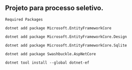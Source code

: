 ## Projeto para processo seletivo.


`Required Packages`
```
dotnet add package Microsoft.EntityFrameworkCore
```
```
dotnet add package Microsoft.EntityFrameworkCore.Design
```
```
dotnet add package Microsoft.EntityFrameworkCore.Sqlite
```
```
dotnet add package Swashbuckle.AspNetCore
```
```
dotnet tool install --global dotnet-ef
```



